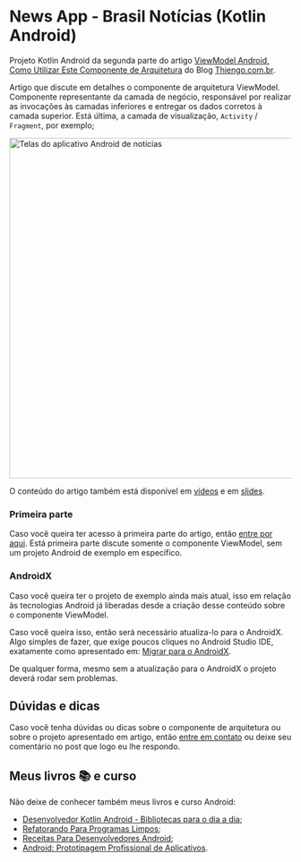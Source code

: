 # News App - Brasil Notícias (Kotlin Android)

Projeto Kotlin Android da segunda parte do artigo [ViewModel Android, Como Utilizar Este Componente de Arquitetura](https://www.thiengo.com.br/viewmodel-android-como-utilizar-este-componente-de-arquitetura#title-09) do Blog [Thiengo.com.br](https://www.thiengo.com.br).

Artigo que discute em detalhes o componente de arquitetura ViewModel. Componente representante da camada de negócio, responsável por realizar as invocações às camadas inferiores e entregar os dados corretos à camada superior. Está última, a camada de visualização, `Activity` / `Fragment`, por exemplo;

<img src="https://www.thiengo.com.br/img/post/normal/gfo9dc84fdnafhkuju9h475oc2df707b37d3baa343996b791a174ef9b7.jpg" width="608" alt="Telas do aplicativo Android de notícias">

O conteúdo do artigo também está disponível em [vídeos](https://www.thiengo.com.br/viewmodel-android-como-utilizar-este-componente-de-arquitetura#title-27) e em [slides](https://www.thiengo.com.br/viewmodel-android-como-utilizar-este-componente-de-arquitetura#title-26).

### Primeira parte

Caso você queira ter acesso à primeira parte do artigo, então [entre por aqui](https://www.thiengo.com.br/viewmodel-android-como-utilizar-este-componente-de-arquitetura#title-01). Está primeira parte discute somente o componente ViewModel, sem um projeto Android de exemplo em específico.

### AndroidX

Caso você queira ter o projeto de exemplo ainda mais atual, isso em relação às tecnologias Android já liberadas desde a criação desse conteúdo sobre o componente ViewModel.

Caso você queira isso, então será necessário atualiza-lo para o AndroidX. Algo simples de fazer, que exige poucos cliques no Android Studio IDE, exatamente como apresentado em: [Migrar para o AndroidX](https://developer.android.com/jetpack/androidx/migrate?hl=pt-br).

De qualquer forma, mesmo sem a atualização para o AndroidX o projeto deverá rodar sem problemas.

## Dúvidas e dicas

Caso você tenha dúvidas ou dicas sobre o componente de arquitetura ou sobre o projeto apresentado em artigo, então [entre em contato](https://www.thiengo.com.br/contato) ou deixe seu comentário no post que logo eu lhe respondo.

## Meus livros 📚 e curso

Não deixe de conhecer também meus livros e curso Android:

- [Desenvolvedor Kotlin Android - Bibliotecas para o dia a dia](https://www.thiengo.com.br/livro-desenvolvedor-kotlin-android);
- [Refatorando Para Programas Limpos](https://www.thiengo.com.br/livro-refatorando-para-programas-limpos);
- [Receitas Para Desenvolvedores Android](https://www.thiengo.com.br/livro-receitas-para-desenvolvedores-android);
- [Android: Prototipagem Profissional de Aplicativos](https://www.udemy.com/course/android-prototipagem-profissional-de-aplicativos/?locale=pt_BR&persist_locale=).
